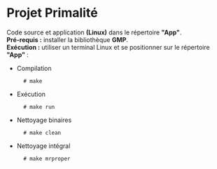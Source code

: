 # Projet Primalité

Code source et application **(Linux)** dans le répertoire **"App"**.  
**Pré-requis :** installer la bibliothèque **GMP**.  
**Exécution :** utiliser un terminal Linux et se positionner sur le répertoire **"App"** :    

* Compilation

		# make

* Exécution

		# make run
	
* Nettoyage binaires

		# make clean
		
* Nettoyage intégral
		
		# make mrproper

